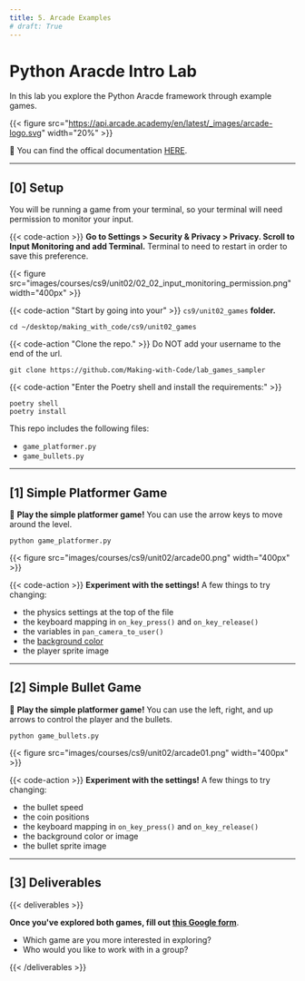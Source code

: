 ```yaml
---
title: 5. Arcade Examples
# draft: True
---
```


# Python Aracde Intro Lab

In this lab you explore the Python Aracde framework through example games.

{{< figure src="https://api.arcade.academy/en/latest/_images/arcade-logo.svg" width="20%" >}}


📖 You can find the offical documentation [HERE](https://api.arcade.academy/en/latest/get_started.html).

--- 

## [0] Setup

You will be running a game from your terminal, so your terminal will need permission to monitor your input.

{{< code-action >}} **Go to Settings > Security &  Privacy > Privacy. Scroll to Input Monitoring and add Terminal.** Terminal to need to restart in order to save this preference.

{{< figure src="images/courses/cs9/unit02/02_02_input_monitoring_permission.png" width="400px" >}}


{{< code-action "Start by going into your" >}} `cs9/unit02_games` **folder.**
```shell
cd ~/desktop/making_with_code/cs9/unit02_games
```

{{< code-action "Clone the repo." >}} Do NOT add your username to the end of the url.
```shell
git clone https://github.com/Making-with-Code/lab_games_sampler
```


{{< code-action "Enter the Poetry shell and install the requirements:" >}}
```shell
poetry shell
poetry install
```

This repo includes the following files:
- `game_platformer.py`
- `game_bullets.py` 


---


## [1] Simple Platformer Game
👾 **Play the simple platformer game!** You can use the arrow keys to move around the level.

```shell
python game_platformer.py 
```

{{< figure src="images/courses/cs9/unit02/arcade00.png" width="400px" >}}

{{< code-action >}} **Experiment with the settings!** A few things to try changing:
- the physics settings at the top of the file
- the keyboard mapping in `on_key_press()` and `on_key_release()`
- the variables in `pan_camera_to_user()`
- the [background color](https://api.arcade.academy/en/latest/arcade.color.html)
- the player sprite image

---


## [2] Simple Bullet Game
👾 **Play the simple platformer game!** You can use the left, right, and up arrows to control the player and the bullets. 

```shell
python game_bullets.py 
```

{{< figure src="images/courses/cs9/unit02/arcade01.png" width="400px" >}}


{{< code-action >}} **Experiment with the settings!** A few things to try changing:
- the bullet speed
- the coin positions
- the keyboard mapping in `on_key_press()` and `on_key_release()`
- the background color or image
- the bullet sprite image


---

## [3] Deliverables


{{< deliverables  >}}

**Once you've explored both games, fill out [this Google form]('/')**.

- Which game are you more interested in exploring?
- Who would you like to work with in a group?


{{< /deliverables >}}